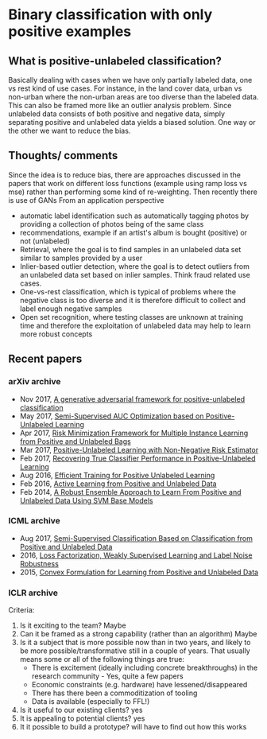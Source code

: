 # Binary classification with only positive examples

## What is positive-unlabeled classification?
Basically dealing with cases when we have only partially labeled data, one vs rest kind of use cases. For instance, in the land cover data, urban vs non-urban where the non-urban areas are too diverse than the labeled data. This can also be framed more like an outlier analysis problem. Since unlabeled data consists of both positive and negative data, simply
separating positive and unlabeled data yields a biased solution. One way or the other we want to reduce the bias.

## Thoughts/ comments
Since the idea is to reduce bias, there are approaches discussed in the papers that work on different loss functions (example using ramp loss vs mse) rather than performing some kind of re-weighting. Then recently there is use of GANs
From an application perspective 
- automatic label identification such as automatically tagging photos by providing a collection of photos being of the same class
- recommendations, example if an artist's album is bought (positive) or not (unlabeled)
- Retrieval, where the goal is to find samples in an unlabeled data set similar to samples provided by a user
- Inlier-based outlier detection, where the goal is to detect outliers from an unlabeled data set based on inlier samples. Think fraud related use cases.
- One-vs-rest classification, which is typical of problems where the negative class is too diverse and
it is therefore difficult to collect and label enough negative samples
- Open set recognition, where testing classes are unknown at training time and therefore the exploitation of unlabeled data may help to learn more robust concepts

## Recent papers 
### arXiv archive
- Nov 2017, [A generative adversarial framework for positive-unlabeled classification](https://arxiv.org/pdf/1711.08054.pdf)
- May 2017, [Semi-Supervised AUC Optimization based on Positive-Unlabeled Learning](https://arxiv.org/pdf/1705.01708.pdf)
- Apr 2017, [Risk Minimization Framework for Multiple Instance Learning from Positive and Unlabeled Bags](https://arxiv.org/pdf/1704.06767.pdf)
- Mar 2017, [Positive-Unlabeled Learning with Non-Negative Risk Estimator](https://arxiv.org/pdf/1703.00593.pdf)
- Feb 2017, [Recovering True Classifier Performance in Positive-Unlabeled Learning](https://arxiv.org/pdf/1702.00518.pdf)
- Aug 2016, [Efficient Training for Positive Unlabeled Learning](https://arxiv.org/pdf/1608.06807.pdf)
- Feb 2016, [Active Learning from Positive and Unlabeled Data](https://arxiv.org/pdf/1602.07495.pdf)
- Feb 2014, [A Robust Ensemble Approach to Learn From Positive and Unlabeled Data Using SVM Base Models](https://arxiv.org/pdf/1402.3144.pdf)

### ICML archive
- Aug 2017, [Semi-Supervised Classification Based on Classification from Positive and Unlabeled Data](http://proceedings.mlr.press/v70/sakai17a/sakai17a.pdf)
- 2016, [Loss Factorization, Weakly Supervised Learning and Label Noise Robustness](http://proceedings.mlr.press/v48/patrini16.pdf)
- 2015, [Convex Formulation for Learning from Positive and Unlabeled Data](http://proceedings.mlr.press/v37/plessis15.pdf)

### ICLR archive


Criteria:
1. Is it exciting to the team? Maybe
2. Can it be framed as a strong capability (rather than an algorithm) Maybe
3. Is it a subject that is more possible now than in two years, and likely to be more possible/transformative still in a couple of years. That usually means some or all of the following things are true:
    - There is excitement (ideally including concrete breakthroughs) in the research community - Yes, quite a few papers
    - Economic constraints (e.g. hardware) have lessened/disappeared
    - There has there been a commoditization of tooling
    - Data is available (especially to FFL!)
4. Is it useful to our existing clients? yes
5. It is appealing to potential clients? yes
6. It it possible to build a prototype? will have to find out how this works
